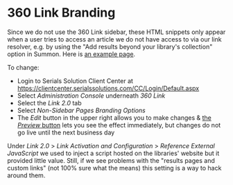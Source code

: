 # 360 Link Branding

Since we do not use the 360 Link sidebar, these HTML snippets only appear when a user tries to access an article we do not have access to via our link resolver, e.g. by using the "Add results beyond your library's collection" option in Summon. Here is [an example page](https://ey7mr5fu9x.search.serialssolutions.com/?genre=article&id=pmid:123456).

To change:

- Login to Serials Solution Client Center at https://clientcenter.serialssolutions.com/CC/Login/Default.aspx
- Select _Administration Console_ underneath _360 Link_
- Select the _Link 2.0_ tab
- Select _Non-Sidebar Pages Branding Options_
- The _Edit_ button in the upper right allows you to make changes & [the _Preview_ button](https://knowledge.exlibrisgroup.com/360_Services/360_Link/0Product_Documentation/Configuring_360_Link_and_Setting_Up_Sources_and_Targets/Configuring_360_Link/360_Link%3A_Customization_and_Configuration/360_Link%3A_Administration_Console/Link_2.0_Tab_in_the_Administration_Console_(only_for_360_Link_with_Index-Enhanced_Direct_Linking)/360_Link%3A_Previewing_Changes_You_Make_in_360_Link_with_Index-Enhanced_Direct_Linking_(IEDL)) lets you see the effect immediately, but changes do not go live until the next business day

Under _Link 2.0_ > _Link Activation and Configuration_ > _Reference External JavaScript_ we used to inject a script hosted on the libraries' website but it provided little value. Still, if we see problems with the "results pages and custom links" (not 100% sure what the means) this setting is a way to hack around them.
